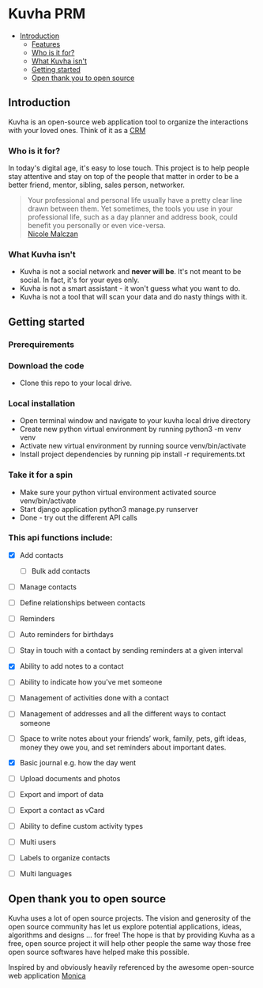 # Kuvha PRM

- [Introduction](#introduction)
  - [Features](#This-api-functions-include)
  - [Who is it for?](#who-is-it-for)
  - [What Kuvha isn't](#what-kuvha-isnt)
  - [Getting started](#getting-started)
  - [Open thank you to open source](#open-thank-you-to-open-source)


## Introduction

Kuvha is an open-source web application tool to organize the interactions with your loved ones. Think of it as a [CRM](https://en.wikipedia.org/wiki/Customer_relationship_management) 


### Who is it for?

In today's digital age, it's easy to lose touch. This project is to help people stay attentive and stay on top of the people that matter in order to be a better friend, mentor, sibling, sales person, networker.

> Your professional and personal life usually have a pretty clear line drawn between them. Yet sometimes, the tools you use in your professional life, such as a day planner and address book, could benefit you personally or even vice-versa.  
[Nicole Malczan](https://www.engagebay.com/blog/personal-crm/)


### What Kuvha isn't

 * Kuvha is not a social network and **never will be**. It's not meant to be social. In fact, it's for your eyes only.
 * Kuvha is not a smart assistant - it won't guess what you want to do.
 * Kuvha is not a tool that will scan your data and do nasty things with it.

## Getting started

### Prerequirements

### Download the code
- Clone this repo to your local drive.

### Local installation
- Open terminal window and navigate to your kuvha local drive directory
- Create new python virtual environment by running python3 -m venv venv
- Activate new virtual environment by running source venv/bin/activate
- Install project dependencies by running pip install -r requirements.txt

### Take it for a spin
- Make sure your python virtual environment activated source venv/bin/activate
- Start django application python3 manage.py runserver
- Done - try out the different API calls

### This api functions include:

- [x] Add contacts
  - [ ] Bulk add contacts
- [ ] Manage contacts
- [ ] Define relationships between contacts
- [ ] Reminders
- [ ] Auto reminders for birthdays
- [ ] Stay in touch with a contact by sending reminders at a given interval
- [x] Ability to add notes to a contact
- [ ] Ability to indicate how you've met someone
- [ ] Management of activities done with a contact
- [ ] Management of addresses and all the different ways to contact someone
- [ ] Space to write notes about your friends’ work, family, pets, gift ideas, money they owe you, and set reminders about important dates.
- [x] Basic journal e.g. how the day went
- [ ] Upload documents and photos
- [ ] Export and import of data
- [ ] Export a contact as vCard
- [ ] Ability to define custom activity types
- [ ] Multi users
- [ ] Labels to organize contacts
- [ ] Multi languages


## Open thank you to open source

Kuvha uses a lot of open source projects. The vision and generosity of the open source community has let us explore potential applications, ideas, algorithms and designs … for free! The hope is that by providing Kuvha as a free, open source project it will help other people the same way those free open source softwares have helped make this possible. 


Inspired by and obviously heavily referenced by the awesome open-source web application [Monica](https://github.com/monicahq)
